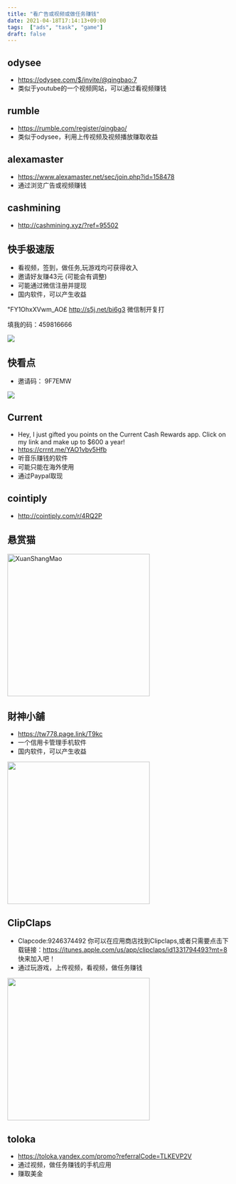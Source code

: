 ```yaml
---
title: "看广告或视频或做任务赚钱"
date: 2021-04-18T17:14:13+09:00
tags:  ["ads", "task", "game"]
draft: false
---
```


## odysee
- https://odysee.com/$/invite/@qingbao:7
- 类似于youtube的一个视频网站，可以通过看视频赚钱

## rumble
- https://rumble.com/register/qingbao/
- 类似于odysee，利用上传视频及视频播放赚取收益

## alexamaster
- https://www.alexamaster.net/sec/join.php?id=158478
- 通过浏览广告或视频赚钱

## cashmining
- http://cashmining.xyz/?ref=95502

## 快手极速版
- 看视频，签到，做任务,玩游戏均可获得收入
- 邀请好友赚43元 (可能会有调整)
- 可能通过微信注册并提现
- 国内软件，可以产生收益

℉Y1OhxXVwm_AO₤
http://s5j.net/bi6g3
微信制开复打

填我的码：459816666

<a href="http://s5j.net/bi6g3" target="_blank">
<img src="https://cdn.jsdelivr.net/gh/yubaoliu/assets@image/image-20210428103612497.png"/></a>

## 快看点
- 邀请码：  9F7EMW

<img src="https://cdn.jsdelivr.net/gh/yubaoliu/assets@image/image-20210428103940636.png"/>

## Current
- Hey, I just gifted you points on the Current Cash Rewards app. Click on my link and make up to $600 a year!
- https://crrnt.me/YAO1vbv5Hfb
- 听音乐赚钱的软件
- 可能只能在海外使用
- 通过Paypal取现

## cointiply
- http://cointiply.com/r/4RQ2P

## 悬赏猫
<img alt="XuanShangMao" src="https://cdn.jsdelivr.net/gh/yubaoliu/assets@image/XuanShangMao.png" width="320px" />

## 財神小舖
- https://tw778.page.link/T9kc
- 一个信用卡管理手机软件
- 国内软件，可以产生收益
<img src="https://cdn.jsdelivr.net/gh/yubaoliu/assets@image/image-20210427205537202.png" width="320px" />

## ClipClaps
-  Clapcode:9246374492 你可以在应用商店找到Clipclaps,或者只需要点击下载链接：https://itunes.apple.com/us/app/clipclaps/id1331794493?mt=8 快来加入吧！
- 通过玩游戏，上传视频，看视频，做任务赚钱
<img src="https://cdn.jsdelivr.net/gh/yubaoliu/assets@image/image-20210427210758888.png" width="320px" />

## toloka
- https://toloka.yandex.com/promo?referralCode=TLKEVP2V
- 通过视频，做任务赚钱的手机应用
- 赚取美金


